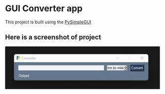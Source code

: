 # GUI Converter app
This project is built using the [PySimpleGUI](https://pysimplegui.readthedocs.io/en/latest/)

## Here is a screenshot of project
![GUI Converter app](./screenshot.jpg?raw=true "GUI Converter app")
